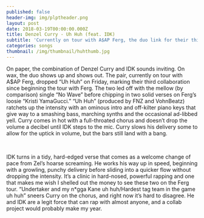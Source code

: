 ```yaml
---
published: false
header-img: img/plptheader.png
layout: post
date: 2018-03-19T00:00:00.000Z
title: Denzel Curry - Uh Huh (feat. IDK)
subtitle: 'Currently on tour with A$AP Ferg, the duo link for their third loosie'
categories: songs
thumbnail: /img/thumbnail/huhthumb.jpg
---
```

<p>On paper, the combination of Denzel Curry and IDK sounds inviting. On wax, the duo shows up and shows out. The pair, currently on tour with A$AP Ferg, dropped &ldquo;Uh Huh&rdquo; on Friday, marking their third collaboration since beginning the tour with Ferg. The two led off with the mellow (by comparison) single &ldquo;No Wave&rdquo; before chipping in two solid verses on Ferg&rsquo;s loosie &ldquo;Kristi YamaGucci.&rdquo; &ldquo;Uh Huh&rdquo; (produced by FNZ and VohnBeatz) ratchets up the intensity with an ominous intro and off-kilter piano keys that give way to a smashing bass, marching synths and the occasional ad-libbed yell. Curry comes in hot with a full-throated chorus and doesn&rsquo;t drop the volume a decibel until IDK steps to the mic. Curry slows his delivery some to allow for the uptick in volume, but the bars still land with a bang.</p>
<p>&nbsp;</p>
<p>IDK turns in a tidy, hard-edged verse that comes as a welcome change of pace from Zel&rsquo;s hoarse screaming. He works his way up in speed, beginning with a growling, punchy delivery before sliding into a quicker flow without dropping the intensity. It&rsquo;s a clinic in hard-nosed, powerful rapping and one that makes me wish I shelled out the money to see these two on the Ferg tour. &ldquo;Undertaker and my n*gga Kane uh huh/Hardest tag team in the game uh huh&rdquo; sneers Curry on the chorus, and right now it&rsquo;s hard to disagree. He and IDK are a legit force that can rap with almost anyone, and a collab project would probably make my year.</p>